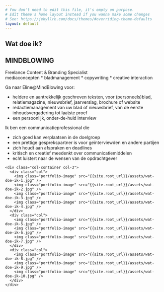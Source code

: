 ```yaml
---
# You don't need to edit this file, it's empty on purpose.
# Edit theme's home layout instead if you wanna make some changes
# See: https://jekyllrb.com/docs/themes/#overriding-theme-defaults
layout: default
---
```

<section class="content">
  <div class="page">
    <h1 class="like-normal">Wat doe ik?</h1>
    <h2 class="like-h1">MINDBLOWING</h2>
    <p class="gutter-bottom-small">Freelance Content & Branding Specialist<br>mediaconcepten * bladmanagement * copywriting * creative interaction</p>
    <p>Ga naar Eline@MindBlowing voor:</p>
    <ul class="gutter-bottom-small">
      <li>heldere en aantrekkelijk geschreven teksten, voor (personeels)blad, relatiemagazine, nieuwsbrief, jaarverslag, brochure of website</li>
      <li>redactiemanagement van uw blad of nieuwsbrief, van de eerste inhoudsvergadering tot laatste proef</li>
      <li>een persoonlijk, onder-de-huid interview</li>
    </ul>
    <p>Ik ben een communicatieprofessional die</p>
    <ul>
      <li>zich goed kan verplaatsen in de doelgroep</li>
      <li>een prettige gesprekspartner is voor geïnterviewden en andere partijen</li>
      <li>zich houdt aan afspraken en deadlines</li>
      <li>kritisch en creatief meedenkt over communicatiemiddelen</li>
      <li>echt luistert naar de wensen van de opdrachtgever</li>
    </ul>

    <div class="col-container col-3">
      <div class="col">
        <img class="portfolio-image" src="{{site.root_url}}/assets/wat-doe-ik-1.jpg" />
        <img class="portfolio-image" src="{{site.root_url}}/assets/wat-doe-ik-2.jpg" />
        <img class="portfolio-image" src="{{site.root_url}}/assets/wat-doe-ik-3.jpg" />
        <img class="portfolio-image" src="{{site.root_url}}/assets/wat-doe-ik-4.jpg" />
      </div>
      <div class="col">
        <img class="portfolio-image" src="{{site.root_url}}/assets/wat-doe-ik-5.jpg" />
        <img class="portfolio-image" src="{{site.root_url}}/assets/wat-doe-ik-6.jpg" />
        <img class="portfolio-image" src="{{site.root_url}}/assets/wat-doe-ik-7.jpg" />
      </div>
      <div class="col">
        <img class="portfolio-image" src="{{site.root_url}}/assets/wat-doe-ik-8.jpg" />
        <img class="portfolio-image" src="{{site.root_url}}/assets/wat-doe-ik-9.jpg" />
        <img class="portfolio-image" src="{{site.root_url}}/assets/wat-doe-ik-10.jpg" />
      </div>
    </div>

  </div>


</section>

<div class="page-image page-image-desktop page-image-wat-doe-ik"></div>
<div class="page-image page-image-mobile page-image-wat-doe-ik"></div>
